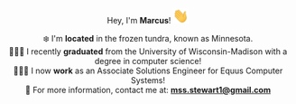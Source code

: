 <p align="center">
  Hey, I'm <b>Marcus</b>! <img src="https://github.com/ABSphreak/ABSphreak/blob/master/gifs/Hi.gif" width="28px"><br>
</p>
<p align="center">
  ❄️ I'm <b>located</b> in the frozen tundra, known as Minnesota.<br>
  👨🏿‍🎓 I recently <b>graduated</b> from the University of Wisconsin-Madison with a degree in computer science!<br>
  👨🏿‍💻 I now <b>work</b> as an Associate Solutions Engineer for Equus Computer Systems!<br>
  📧 For more information, contact me at: <a href="mailto:mmsstewart20@gmail.com"><b>mss.stewart1@gmail.com</b></a>
</p>

